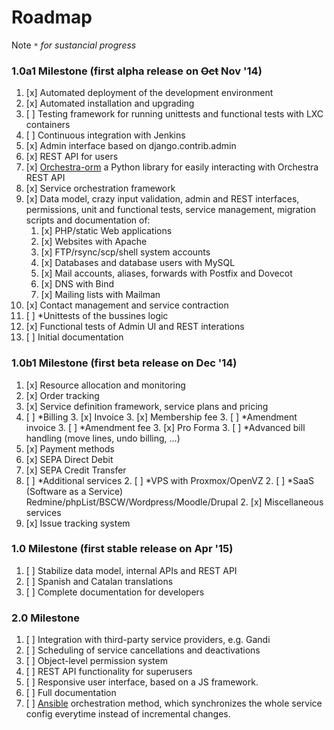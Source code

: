 # Roadmap

Note `*` _for sustancial progress_

### 1.0a1 Milestone (first alpha release on ~~Oct~~ Nov '14)

1. [x] Automated deployment of the development environment
2. [x] Automated installation and upgrading
2. [ ] Testing framework for running unittests and functional tests with LXC containers
2. [ ] Continuous integration with Jenkins
2. [x] Admin interface based on django.contrib.admin
3. [x] REST API for users
2. [x] [Orchestra-orm](https://github.com/glic3rinu/orchestra-orm) a Python library for easily interacting with Orchestra REST API
3. [x] Service orchestration framework
4. [x] Data model, crazy input validation, admin and REST interfaces, permissions, unit and functional tests, service management, migration scripts and documentation of:
    1. [x] PHP/static Web applications
    1. [x] Websites with Apache
    2. [x] FTP/rsync/scp/shell system accounts
    2. [x] Databases and database users with MySQL
    1. [x] Mail accounts, aliases, forwards with Postfix and Dovecot
    1. [x] DNS with Bind
    1. [x] Mailing lists with Mailman
1. [x] Contact management and service contraction
1. [ ] *Unittests of the bussines logic
2. [x] Functional tests of Admin UI and REST interations
1. [ ] Initial documentation


### 1.0b1 Milestone (first beta release on Dec '14)

1. [x] Resource allocation and monitoring
1. [x] Order tracking
2. [x] Service definition framework, service plans and pricing
3. [ ] *Billing
    3. [x] Invoice
    3. [x] Membership fee
    3. [ ] *Amendment invoice
    3. [ ] *Amendment fee
    3. [x] Pro Forma
    3. [ ] *Advanced bill handling (move lines, undo billing, ...)
1. [x] Payment methods
  1. [x] SEPA Direct Debit
  2. [x] SEPA Credit Transfer
2. [ ] *Additional services
    2. [ ] *VPS with Proxmox/OpenVZ
    2. [ ] *SaaS (Software as a Service) Redmine/phpList/BSCW/Wordpress/Moodle/Drupal
    2. [x] Miscellaneous services
2. [x] Issue tracking system


### 1.0 Milestone (first stable release on Apr '15)

1. [ ] Stabilize data model, internal APIs and REST API
3. [ ] Spanish and Catalan translations
1. [ ] Complete documentation for developers


### 2.0 Milestone

1. [ ] Integration with third-party service providers, e.g. Gandi
2. [ ] Scheduling of service cancellations and deactivations
1. [ ] Object-level permission system
2. [ ] REST API functionality for superusers
3. [ ] Responsive user interface, based on a JS framework.
4. [ ] Full documentation
5. [ ] [Ansible](http://www.ansible.com/home) orchestration method, which synchronizes the whole service config everytime instead of incremental changes.
